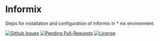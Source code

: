 # Informix
Steps for installation and configuration of informix in * nix environment.

 [![Github Issues](http://githubbadges.herokuapp.com/gabnetx/ShellScripts/issues.svg?style=flat-square)](https://github.com/gabnetx/Informix/issues) [![Pending Pull-Requests](http://githubbadges.herokuapp.com/gabnetx/Informix/pulls.svg?style=flat-square)](https://github.com/gabnetx/Informix/pulls) [![License](http://img.shields.io/:license-mit-blue.svg)](http://doge.mit-license.org) 

